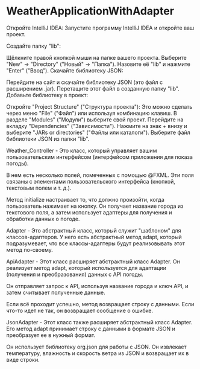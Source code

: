 # WeatherApplicationWithAdapter

Откройте IntelliJ IDEA: Запустите программу IntelliJ IDEA и откройте ваш проект.

Создайте папку "lib":

Щёлкните правой кнопкой мыши на папке вашего проекта.
Выберите "New" -> "Directory" ("Новый" -> "Папка").
Назовите её "lib" и нажмите "Enter" ("Ввод").
Скачайте библиотеку JSON:

Перейдите на сайт и скачайте библиотеку JSON (это файл с расширением .jar).
Перетащите этот файл в созданную папку "lib".
Добавьте библиотеку в проект:

Откройте "Project Structure" ("Структура проекта"):
Это можно сделать через меню "File" ("Файл") или используя комбинацию клавиш.
В разделе "Modules" ("Модули") выберите свой проект.
Перейдите на вкладку "Dependencies" ("Зависимости").
Нажмите на знак + внизу и выберите "JARs or directories" ("Файлы или каталоги").
Выберите файл библиотеки JSON из папки "lib".

Weather_Controller - Это класс, который управляет вашим пользовательским интерфейсом (интерфейсом приложения для показа погоды).

В нем есть несколько полей, помеченных с помощью @FXML. Эти поля связаны с элементами пользовательского интерфейса (кнопкой, текстовым полем и т. д.).

Метод initialize настраивает то, что должно произойти, когда пользователь нажимает на кнопку. Он получает название города из текстового поля, а затем использует адаптеры для получения и обработки данных о погоде.

Adapter - Это абстрактный класс, который служит "шаблоном" для классов-адаптеров. У него есть абстрактный метод adapt, который подразумевает, что все классы-адаптеры будут реализовывать этот метод по-своему.

ApiAdapter - Этот класс расширяет абстрактный класс Adapter. Он реализует метод adapt, который используется для адаптации (получения и преобразования) данных с API погоды.

Он отправляет запрос к API, используя название города и ключ API, и затем считывает полученные данные.

Если всё проходит успешно, метод возвращает строку с данными. Если что-то идет не так, он возвращает сообщение о ошибке.

JsonAdapter - Этот класс также расширяет абстрактный класс Adapter. Его метод adapt принимает строку с данными в формате JSON и преобразует ее в нужный формат.

Он использует библиотеку org.json для работы с JSON. Он извлекает температуру, влажность и скорость ветра из JSON и возвращает их в виде строки.

